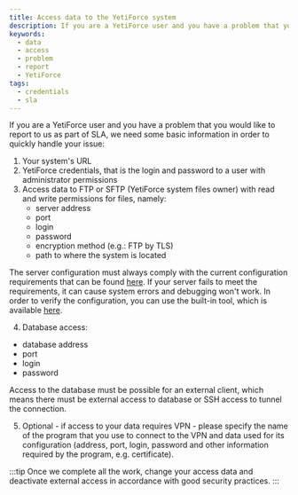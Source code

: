 ```yaml
---
title: Access data to the YetiForce system
description: If you are a YetiForce user and you have a problem that you would like to report to us as part of SLA, this article lists all the necessary information you need to provide.
keywords:
  - data
  - access
  - problem
  - report
  - YetiForce
tags:
  - credentials
  - sla
---
```


If you are a YetiForce user and you have a problem that you would like to report to us as part of SLA, we need some basic information in order to quickly handle your issue:

1. Your system's URL
2. YetiForce credentials, that is the login and password to a user with administrator permissions
3. Access data to FTP or SFTP (YetiForce system files owner) with read and write permissions for files, namely:
   - server address
   - port
   - login
   - password
   - encryption method (e.g.: FTP by TLS)
   - path to where the system is located

The server configuration must always comply with the current configuration requirements that can be found [here](/introduction/requirements/). If your server fails to meet the requirements, it can cause system errors and debugging won't work. In order to verify the configuration, you can use the built-in tool, which is available [here](https://gitstable.yetiforce.com/index.phpparent=Settings&module=ConfReport&view=Index&block=14&fieldid=65). 

4.  Database access:
   - database address
   - port
   - login
   - password

Access to the database must be possible for an external client, which means there must be external access to database or SSH access to tunnel the connection.

5. Optional - if access to your data requires VPN - please specify the name of the program that you use to connect to the VPN and data used for its configuration (address, port, login, password and other information required by the program, e.g. certificate). 

:::tip
Once we complete all the work, change your access data and deactivate external access in accordance with good security practices.
:::
